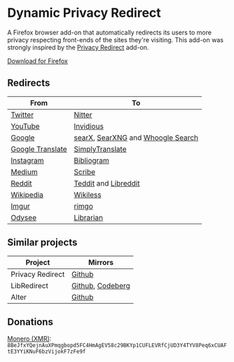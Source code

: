 # Dynamic Privacy Redirect

A Firefox browser add-on that automatically redirects its users to more privacy respecting front-ends of the sites they're visiting.
This add-on was strongly inspired by the [Privacy Redirect](https://github.com/SimonBrazell/privacy-redirect) add-on.

[Download for Firefox](https://addons.mozilla.org/en-US/firefox/addon/dynamic-privacy-redirect/)

## Redirects
|From                                                  |To                                                                                                                                                       |
|------------------------------------------------------|---------------------------------------------------------------------------------------------------------------------------------------------------------|
|[Twitter](https://twitter.com)                        | [Nitter](https://github.com/zedeus/nitter)                                                                                                              |
|[YouTube](https://youtube.com)                        | [Invidious](https://github.com/iv-org/invidious)                                                                                                        |
|[Google](https://google.com)                          | [searX](https://github.com/searx/searx), [SearXNG](https://github.com/searxng/searxng) and [Whoogle Search](https://github.com/benbusby/whoogle-search) |
|[Google Translate](https://translate.google.com)      | [SimplyTranslate](https://sr.ht/~metalune/SimplyTranslate/)                                                                                             |
|[Instagram](https://instagram.com)                    | [Bibliogram](https://sr.ht/~cadence/bibliogram/)                                                                                                        |
|[Medium](https://medium.com)                          | [Scribe](https://sr.ht/~edwardloveall/scribe/)                                                                                                          |
|[Reddit](https://reddit.com)                          | [Teddit](https://codeberg.org/teddit/teddit) and [Libreddit](https://github.com/spikecodes/libreddit)                                                   |
|[Wikipedia](https://wikipedia.org)                    | [Wikiless](https://codeberg.org/orenom/Wikiless)                                                                                                        |
|[Imgur](https://imgur.com)                            | [rimgo](https://codeberg.org/video-prize-ranch/rimgo)                                                                                                   |
|[Odysee](https://odysee.com)                          | [Librarian](https://codeberg.org/librarian/librarian)                                                                                                   |

## Similar projects
|Project          |Mirrors                                                                                                         |
|-----------------|----------------------------------------------------------------------------------------------------------------|
|Privacy Redirect |[Github](https://github.com/SimonBrazell/privacy-redirect)                                                      |
|LibRedirect      |[Github](https://github.com/libredirect/libredirect/), [Codeberg](https://codeberg.org/LibRedirect/libredirect) |
|Alter            |[Github](https://github.com/w3bdev1/alter)                                                                      |

## Donations
[Monero (XMR)](https://www.getmonero.org/): `8BeJfxYQejnAuXPmqgbopd5FC4HmAgEV58c29BKYp1CUFLEVRfCjUD3Y4TYV8Peq6xCUAFtE3YYiKNuF6bzVijokF7zFe9f`

